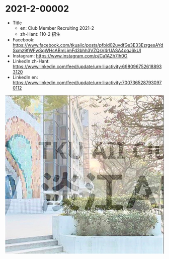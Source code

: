 # 2021-2-00002

* Title
  * en: Club Member Recruiting 2021-2
  * zh-Hant: 110-2 招生
* Facebook: <https://www.facebook.com/tkuaiic/posts/pfbid02uvdfGs3E33EzrgesAYdSxmz9fWFwSgWHcABmLjmFd3bhh3VZQsV4rUASA4cqJ6kUl>
* Instagram: <https://www.instagram.com/p/Ca1AZh7lh0O>
* LinkedIn zh-Hant: <https://www.linkedin.com/feed/update/urn:li:activity:6980967526188933120>
* LinkedIn en: <https://www.linkedin.com/feed/update/urn:li:activity:7007365287930970112>

![main image in zh-Hant](./2021-2-00002_zh-hant.jpg)
